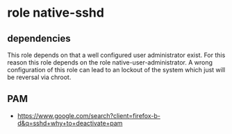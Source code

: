 # role native-sshd
## dependencies
This role depends on that a well configured user administrator exist.
For this reason this role depends on the role native-user-administrator.
A wrong configuration of this role can lead to an lockout of the system which just will be reversal via chroot.  

## PAM
- https://www.google.com/search?client=firefox-b-d&q=sshd+why+to+deactivate+pam
